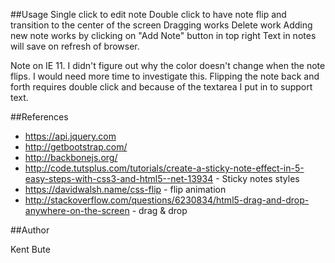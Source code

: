 ##Usage
Single click to edit note
Double click to have note flip and transition to the center of the screen
Dragging works
Delete work
Adding new note works by clicking on "Add Note" button in top right
Text in notes will save on refresh of browser.

Note on IE 11.  I didn't figure out why the color doesn't change when the note flips.  I would need more time to investigate this.  Flipping the note back and forth requires double click and because of the textarea I put in to support text.

##References
* https://api.jquery.com
* http://getbootstrap.com/
* http://backbonejs.org/
* http://code.tutsplus.com/tutorials/create-a-sticky-note-effect-in-5-easy-steps-with-css3-and-html5--net-13934 - Sticky notes styles
* https://davidwalsh.name/css-flip - flip animation
* http://stackoverflow.com/questions/6230834/html5-drag-and-drop-anywhere-on-the-screen - drag & drop

##Author

Kent Bute
